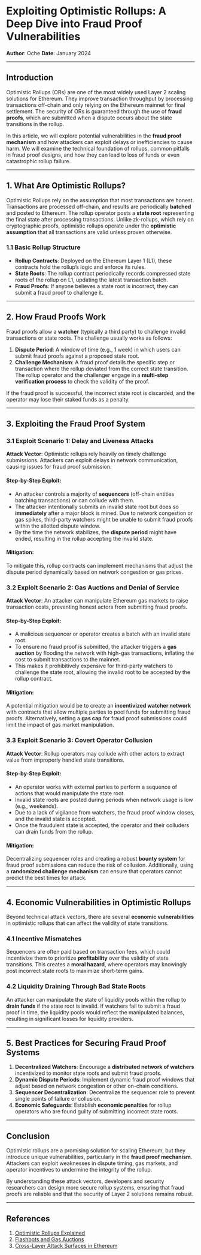 # Exploiting Optimistic Rollups: A Deep Dive into Fraud Proof Vulnerabilities

**Author**: Oche 
**Date**: January 2024  

---

## Introduction

Optimistic Rollups (ORs) are one of the most widely used Layer 2 scaling solutions for Ethereum. They improve transaction throughput by processing transactions off-chain and only relying on the Ethereum mainnet for final settlement. The security of ORs is guaranteed through the use of **fraud proofs**, which are submitted when a dispute occurs about the state transitions in the rollup.

In this article, we will explore potential vulnerabilities in the **fraud proof mechanism** and how attackers can exploit delays or inefficiencies to cause harm. We will examine the technical foundation of rollups, common pitfalls in fraud proof designs, and how they can lead to loss of funds or even catastrophic rollup failure.

---

## 1. What Are Optimistic Rollups?

Optimistic Rollups rely on the assumption that most transactions are honest. Transactions are processed off-chain, and results are periodically **batched** and posted to Ethereum. The rollup operator posts a **state root** representing the final state after processing transactions. Unlike zk-rollups, which rely on cryptographic proofs, optimistic rollups operate under the **optimistic assumption** that all transactions are valid unless proven otherwise.

### 1.1 Basic Rollup Structure

- **Rollup Contracts**: Deployed on the Ethereum Layer 1 (L1), these contracts hold the rollup’s logic and enforce its rules.
- **State Roots**: The rollup contract periodically records compressed state roots of the rollup on L1, updating the latest transaction batch.
- **Fraud Proofs**: If anyone believes a state root is incorrect, they can submit a fraud proof to challenge it.

---

## 2. How Fraud Proofs Work

Fraud proofs allow a **watcher** (typically a third party) to challenge invalid transactions or state roots. The challenge usually works as follows:

1. **Dispute Period**: A window of time (e.g., 1 week) in which users can submit fraud proofs against a proposed state root.
2. **Challenge Mechanism**: A fraud proof details the specific step or transaction where the rollup deviated from the correct state transition. The rollup operator and the challenger engage in a **multi-step verification process** to check the validity of the proof.

If the fraud proof is successful, the incorrect state root is discarded, and the operator may lose their staked funds as a penalty.

---

## 3. Exploiting the Fraud Proof System

### 3.1 Exploit Scenario 1: Delay and Liveness Attacks

**Attack Vector**: Optimistic rollups rely heavily on timely challenge submissions. Attackers can exploit delays in network communication, causing issues for fraud proof submission.

#### Step-by-Step Exploit:

- An attacker controls a majority of **sequencers** (off-chain entities batching transactions) or can collude with them.
- The attacker intentionally submits an invalid state root but does so **immediately** after a major block is mined. Due to network congestion or gas spikes, third-party watchers might be unable to submit fraud proofs within the allotted dispute window.
- By the time the network stabilizes, the **dispute period** might have ended, resulting in the rollup accepting the invalid state.

#### Mitigation:
To mitigate this, rollup contracts can implement mechanisms that adjust the dispute period dynamically based on network congestion or gas prices.

### 3.2 Exploit Scenario 2: Gas Auctions and Denial of Service

**Attack Vector**: An attacker can manipulate Ethereum gas markets to raise transaction costs, preventing honest actors from submitting fraud proofs.

#### Step-by-Step Exploit:

- A malicious sequencer or operator creates a batch with an invalid state root.
- To ensure no fraud proof is submitted, the attacker triggers a **gas auction** by flooding the network with high-gas transactions, inflating the cost to submit transactions to the mainnet.
- This makes it prohibitively expensive for third-party watchers to challenge the state root, allowing the invalid root to be accepted by the rollup contract.

#### Mitigation:
A potential mitigation would be to create an **incentivized watcher network** with contracts that allow multiple parties to pool funds for submitting fraud proofs. Alternatively, setting a **gas cap** for fraud proof submissions could limit the impact of gas market manipulation.

### 3.3 Exploit Scenario 3: Covert Operator Collusion

**Attack Vector**: Rollup operators may collude with other actors to extract value from improperly handled state transitions.

#### Step-by-Step Exploit:

- An operator works with external parties to perform a sequence of actions that would manipulate the state root.
- Invalid state roots are posted during periods when network usage is low (e.g., weekends).
- Due to a lack of vigilance from watchers, the fraud proof window closes, and the invalid state is accepted.
- Once the fraudulent state is accepted, the operator and their colluders can drain funds from the rollup.

#### Mitigation:
Decentralizing sequencer roles and creating a robust **bounty system** for fraud proof submissions can reduce the risk of collusion. Additionally, using a **randomized challenge mechanism** can ensure that operators cannot predict the best times for attack.

---

## 4. Economic Vulnerabilities in Optimistic Rollups

Beyond technical attack vectors, there are several **economic vulnerabilities** in optimistic rollups that can affect the validity of state transitions.

### 4.1 Incentive Mismatches

Sequencers are often paid based on transaction fees, which could incentivize them to prioritize **profitability** over the validity of state transitions. This creates a **moral hazard**, where operators may knowingly post incorrect state roots to maximize short-term gains.

### 4.2 Liquidity Draining Through Bad State Roots

An attacker can manipulate the state of liquidity pools within the rollup to **drain funds** if the state root is invalid. If watchers fail to submit a fraud proof in time, the liquidity pools would reflect the manipulated balances, resulting in significant losses for liquidity providers.

---

## 5. Best Practices for Securing Fraud Proof Systems

1. **Decentralized Watchers**: Encourage a **distributed network of watchers** incentivized to monitor state roots and submit fraud proofs.
2. **Dynamic Dispute Periods**: Implement dynamic fraud proof windows that adjust based on network congestion or other on-chain conditions.
3. **Sequencer Decentralization**: Decentralize the sequencer role to prevent single points of failure or collusion.
4. **Economic Safeguards**: Establish **economic penalties** for rollup operators who are found guilty of submitting incorrect state roots.

---

## Conclusion

Optimistic rollups are a promising solution for scaling Ethereum, but they introduce unique vulnerabilities, particularly in the **fraud proof mechanism**. Attackers can exploit weaknesses in dispute timing, gas markets, and operator incentives to undermine the integrity of the rollup.

By understanding these attack vectors, developers and security researchers can design more secure rollup systems, ensuring that fraud proofs are reliable and that the security of Layer 2 solutions remains robust.

---

## References

1. [Optimistic Rollups Explained](https://ethereum.org/en/developers/docs/scaling/optimistic-rollups/)
2. [Flashbots and Gas Auctions](https://www.flashbots.net/)
3. [Cross-Layer Attack Surfaces in Ethereum](https://arxiv.org/abs/2009.10036)

